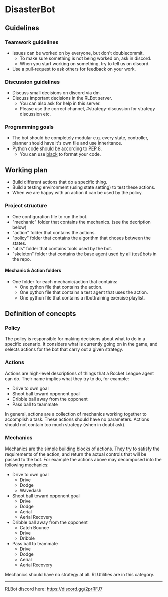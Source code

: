 # DisasterBot

## Guidelines

### Teamwork guidelines
* Issues can be worked on by everyone, but don't doublecommit.
  * To make sure something is not being worked on, ask in discord.
  * When you start working on something, try to tell us on discord.
* Use a pull-request to ask others for feedback on your work.

### Discussion guidelines
* Discuss small decisions on discord via dm.
* Discuss important decisions in the RLBot server.
  * You can also ask for help in this server.
  * Please use the correct channel, #strategy-discussion for strategy discussion etc.

### Programming goals
* The bot should be completely modular e.g. every state, controller, planner should have it's own file and use inheritance.
* Python code should be according to [PEP 8](https://www.python.org/dev/peps/pep-0008/).
  * You can use [black](https://github.com/psf/black) to format your code.


## Working plan
* Build different actions that do a specific thing.
* Build a testing environment (using state setting) to test these actions.
* When we are happy with an action it can be used by the policy.

### Project structure
* One configuration file to run the bot. 
* "mechanic" folder that contains the mechanics. (see the decription below)
* "action" folder that contains the actions.
* "policy" folder that contains the algorithm that choses between the states.
* "utils" folder that contains tools used by the bot.
* "skeleton" folder that contains the base agent used by all (test)bots in the repo.

#### Mechanic & Action folders
* One folder for each mechanic/action that contains:
  * One python file that contains the action.
  * One python file that contains a test agent that uses the action.
  * One python file that contains a rlbottraining exercise playlist.
  

## Definition of concepts

### Policy
The policy is responsible for making decisions about what
to do in a specific scenario. It considers what is currently
going on in the game, and selects actions for the bot that
carry out a given strategy.

### Actions
Actions are high-level descriptions of things that a Rocket League
agent can do. Their name implies what they try to do, for example:
* Drive to own goal
* Shoot ball toward opponent goal
* Dribble ball away from the opponent
* Pass ball to teammate

In general, actions are a collection of mechanics working together to accomplish a task.
These actions should have no parameters.
Actions should not contain too much strategy (when in doubt ask).

### Mechanics
Mechanics are the simple building blocks of actions. They try to satisfy
the requirements of the action, and return the actual controls that will be
passed to the bot. For example the actions above may decomposed into the following mechanics:
* Drive to own goal
  * Drive
  * Dodge
  * Wavedash
* Shoot ball toward opponent goal
  * Drive
  * Dodge
  * Aerial
  * Aerial Recovery
* Dribble ball away from the opponent
  * Catch Bounce
  * Drive
  * Dribble
* Pass ball to teammate
  * Drive
  * Dodge
  * Aerial
  * Aerial Recovery
  
Mechanics should have no strategy at all.
RLUtilities are in this category.

---
RLBot discord here: https://discord.gg/2prRFJ7
